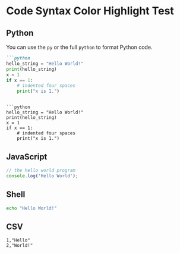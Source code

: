 # Code Syntax Color Highlight Test

## Python

You can use the `py` or the full `python` to format Python code.

```markdown
```python
hello_string = "Hello World!"
print(hello_string)
x = 1
if x == 1:
    # indented four spaces
    print("x is 1.")
```
```

```python
hello_string = "Hello World!"
print(hello_string)
x = 1
if x == 1:
    # indented four spaces
    print("x is 1.")
```

## JavaScript

```js
// the hello world program
console.log('Hello World');
```

## Shell

```sh
echo "Hello World!"
```

## CSV

```csv
1,"Hello"
2,"World!"
```